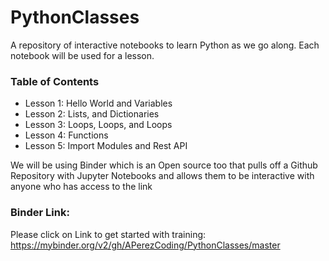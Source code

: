 # PythonClasses
A repository of interactive notebooks to learn Python as we go along. Each notebook will be used for a lesson.

### Table of Contents
* Lesson 1: Hello World and Variables
* Lesson 2: Lists, and Dictionaries
* Lesson 3: Loops, Loops, and Loops
* Lesson 4: Functions
* Lesson 5: Import Modules and Rest API

We will be using Binder which is an Open source too that pulls off a Github Repository with Jupyter Notebooks and allows them to be interactive with anyone who has access to the link

### __Binder Link:__
Please click on Link to get started with training:
https://mybinder.org/v2/gh/APerezCoding/PythonClasses/master
